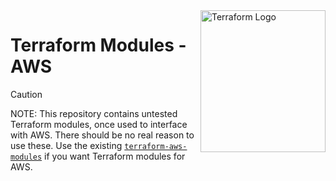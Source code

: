 <img src="https://static-00.iconduck.com/assets.00/terraform-icon-1803x2048-hodrzd3t.png" alt="Terraform Logo" align="right" height="227" width="200"/>

# Terraform Modules - AWS

> [!CAUTION]
> NOTE: This repository contains untested Terraform modules, once used to interface with AWS. There should be no real reason to use these. Use the existing [`terraform-aws-modules`](https://github.com/terraform-aws-modules) if you want Terraform modules for AWS.
